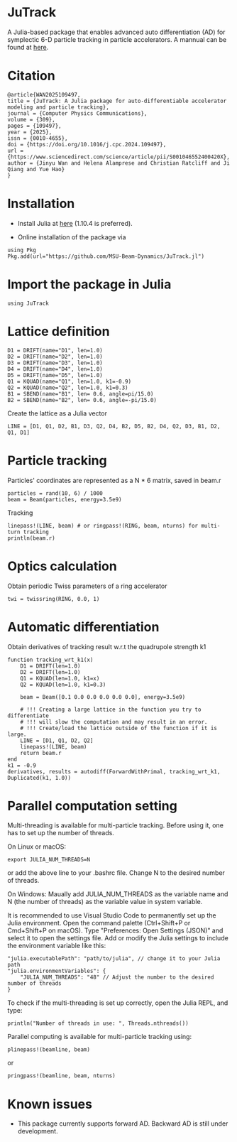# JuTrack

A Julia-based package that enables advanced auto differentiation (AD) for symplectic 6-D particle tracking in particle accelerators.
A mannual can be found at [here](https://msu-beam-dynamics.github.io/JuTrack.jl/).

# Citation
```
@article{WAN2025109497,
title = {JuTrack: A Julia package for auto-differentiable accelerator modeling and particle tracking},
journal = {Computer Physics Communications},
volume = {309},
pages = {109497},
year = {2025},
issn = {0010-4655},
doi = {https://doi.org/10.1016/j.cpc.2024.109497},
url = {https://www.sciencedirect.com/science/article/pii/S001046552400420X},
author = {Jinyu Wan and Helena Alamprese and Christian Ratcliff and Ji Qiang and Yue Hao}
}
```

# Installation

* Install Julia at [here](https://julialang.org/downloads/oldreleases/) (1.10.4 is preferred).

* Online installation of the package via
```
using Pkg
Pkg.add(url="https://github.com/MSU-Beam-Dynamics/JuTrack.jl")
```

# Import the package in Julia
```
using JuTrack
```

# Lattice definition
```
D1 = DRIFT(name="D1", len=1.0)
D2 = DRIFT(name="D2", len=1.0)
D3 = DRIFT(name="D3", len=1.0)
D4 = DRIFT(name="D4", len=1.0)
D5 = DRIFT(name="D5", len=1.0)
Q1 = KQUAD(name="Q1", len=1.0, k1=-0.9) 
Q2 = KQUAD(name="Q2", len=1.0, k1=0.3)
B1 = SBEND(name="B1", len= 0.6, angle=pi/15.0)
B2 = SBEND(name="B2", len= 0.6, angle=-pi/15.0)
```
Create the lattice as a Julia vector
```
LINE = [D1, Q1, D2, B1, D3, Q2, D4, B2, D5, B2, D4, Q2, D3, B1, D2, Q1, D1]
```

# Particle tracking
Particles' coordinates are represented as a N * 6 matrix, saved in beam.r
```
particles = rand(10, 6) / 1000
beam = Beam(particles, energy=3.5e9)
```

Tracking
```
linepass!(LINE, beam) # or ringpass!(RING, beam, nturns) for multi-turn tracking
println(beam.r) 
```

# Optics calculation
Obtain periodic Twiss parameters of a ring accelerator
```
twi = twissring(RING, 0.0, 1)
```

# Automatic differentiation
Obtain derivatives of tracking result w.r.t the quadrupole strength k1
```
function tracking_wrt_k1(x)
    D1 = DRIFT(len=1.0)
    D2 = DRIFT(len=1.0)
    Q1 = KQUAD(len=1.0, k1=x) 
    Q2 = KQUAD(len=1.0, k1=0.3)

    beam = Beam([0.1 0.0 0.0 0.0 0.0 0.0], energy=3.5e9)

    # !!! Creating a large lattice in the function you try to differentiate 
    # !!! will slow the computation and may result in an error.
    # !!! Create/load the lattice outside of the function if it is large.
    LINE = [D1, Q1, D2, Q2] 
    linepass!(LINE, beam)
    return beam.r
end
k1 = -0.9
derivatives, results = autodiff(ForwardWithPrimal, tracking_wrt_k1, Duplicated(k1, 1.0))
```

# Parallel computation setting
Multi-threading is available for multi-particle tracking. Before using it, one has to set up the number of threads.

On Linux or macOS:
```
export JULIA_NUM_THREADS=N
``` 
or add the above line to your .bashrc file. Change N to the desired number of threads.

On Windows:
Maually add JULIA_NUM_THREADS as the variable name and N (the number of threads) as the variable value in system variable.

It is recommended to use Visual Studio Code to permanently set up the Julia environment. 
Open the command palette (Ctrl+Shift+P or Cmd+Shift+P on macOS). 
Type "Preferences: Open Settings (JSON)" and select it to open the settings file. 
Add or modify the Julia settings to include the environment variable like this:
```
"julia.executablePath": "path/to/julia", // change it to your Julia path
"julia.environmentVariables": {
    "JULIA_NUM_THREADS": "48" // Adjust the number to the desired number of threads
}
```

To check if the multi-threading is set up correctly, open the Julia REPL, and type:
```
println("Number of threads in use: ", Threads.nthreads())
```

Parallel computing is available for multi-particle tracking using:
```
plinepass!(beamline, beam)
```
or 
```
pringpass!(beamline, beam, nturns)
```

# Known issues
* This package currently supports forward AD. Backward AD is still under development.